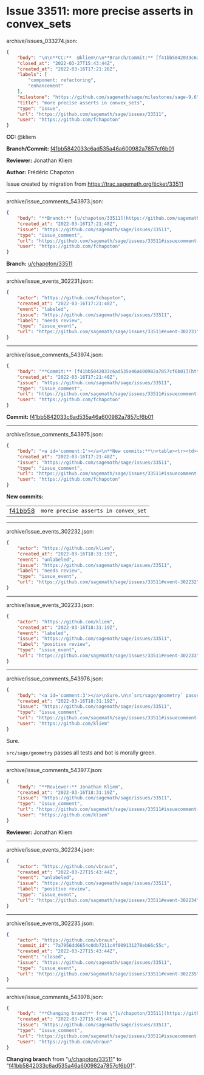 # Issue 33511: more precise asserts in convex_sets

archive/issues_033274.json:
```json
{
    "body": "\n\n**CC:**  @kliem\n\n**Branch/Commit:** [f41bb5842033c6ad535a46a600982a7857cf6b01](https://github.com/sagemath/sagetrac-mirror/commit/f41bb5842033c6ad535a46a600982a7857cf6b01)\n\n**Reviewer:** Jonathan Kliem\n\n**Author:** Fr\u00e9d\u00e9ric Chapoton\n\nIssue created by migration from https://trac.sagemath.org/ticket/33511\n\n",
    "closed_at": "2022-03-27T15:43:44Z",
    "created_at": "2022-03-16T17:21:26Z",
    "labels": [
        "component: refactoring",
        "enhancement"
    ],
    "milestone": "https://github.com/sagemath/sage/milestones/sage-9.6",
    "title": "more precise asserts in convex_sets",
    "type": "issue",
    "url": "https://github.com/sagemath/sage/issues/33511",
    "user": "https://github.com/fchapoton"
}
```


**CC:**  @kliem

**Branch/Commit:** [f41bb5842033c6ad535a46a600982a7857cf6b01](https://github.com/sagemath/sagetrac-mirror/commit/f41bb5842033c6ad535a46a600982a7857cf6b01)

**Reviewer:** Jonathan Kliem

**Author:** Frédéric Chapoton

Issue created by migration from https://trac.sagemath.org/ticket/33511





---

archive/issue_comments_543973.json:
```json
{
    "body": "**Branch:** [u/chapoton/33511](https://github.com/sagemath/sagetrac-mirror/tree/u/chapoton/33511)",
    "created_at": "2022-03-16T17:21:48Z",
    "issue": "https://github.com/sagemath/sage/issues/33511",
    "type": "issue_comment",
    "url": "https://github.com/sagemath/sage/issues/33511#issuecomment-543973",
    "user": "https://github.com/fchapoton"
}
```

**Branch:** [u/chapoton/33511](https://github.com/sagemath/sagetrac-mirror/tree/u/chapoton/33511)



---

archive/issue_events_302231.json:
```json
{
    "actor": "https://github.com/fchapoton",
    "created_at": "2022-03-16T17:21:48Z",
    "event": "labeled",
    "issue": "https://github.com/sagemath/sage/issues/33511",
    "label": "needs review",
    "type": "issue_event",
    "url": "https://github.com/sagemath/sage/issues/33511#event-302231"
}
```



---

archive/issue_comments_543974.json:
```json
{
    "body": "**Commit:** [f41bb5842033c6ad535a46a600982a7857cf6b01](https://github.com/sagemath/sagetrac-mirror/commit/f41bb5842033c6ad535a46a600982a7857cf6b01)",
    "created_at": "2022-03-16T17:21:48Z",
    "issue": "https://github.com/sagemath/sage/issues/33511",
    "type": "issue_comment",
    "url": "https://github.com/sagemath/sage/issues/33511#issuecomment-543974",
    "user": "https://github.com/fchapoton"
}
```

**Commit:** [f41bb5842033c6ad535a46a600982a7857cf6b01](https://github.com/sagemath/sagetrac-mirror/commit/f41bb5842033c6ad535a46a600982a7857cf6b01)



---

archive/issue_comments_543975.json:
```json
{
    "body": "<a id='comment:1'></a>\n**New commits:**\n<table><tr><td><a href=\"https://github.com/sagemath/sagetrac-mirror/commit/f41bb5842033c6ad535a46a600982a7857cf6b01\">f41bb58</a></td><td><code>more precise asserts in convex_set</code></td></tr></table>\n",
    "created_at": "2022-03-16T17:21:48Z",
    "issue": "https://github.com/sagemath/sage/issues/33511",
    "type": "issue_comment",
    "url": "https://github.com/sagemath/sage/issues/33511#issuecomment-543975",
    "user": "https://github.com/fchapoton"
}
```

<a id='comment:1'></a>
**New commits:**
<table><tr><td><a href="https://github.com/sagemath/sagetrac-mirror/commit/f41bb5842033c6ad535a46a600982a7857cf6b01">f41bb58</a></td><td><code>more precise asserts in convex_set</code></td></tr></table>




---

archive/issue_events_302232.json:
```json
{
    "actor": "https://github.com/kliem",
    "created_at": "2022-03-16T18:31:19Z",
    "event": "unlabeled",
    "issue": "https://github.com/sagemath/sage/issues/33511",
    "label": "needs review",
    "type": "issue_event",
    "url": "https://github.com/sagemath/sage/issues/33511#event-302232"
}
```



---

archive/issue_events_302233.json:
```json
{
    "actor": "https://github.com/kliem",
    "created_at": "2022-03-16T18:31:19Z",
    "event": "labeled",
    "issue": "https://github.com/sagemath/sage/issues/33511",
    "label": "positive review",
    "type": "issue_event",
    "url": "https://github.com/sagemath/sage/issues/33511#event-302233"
}
```



---

archive/issue_comments_543976.json:
```json
{
    "body": "<a id='comment:3'></a>\nSure.\n\n`src/sage/geometry` passes all tests and bot is morally green.",
    "created_at": "2022-03-16T18:31:19Z",
    "issue": "https://github.com/sagemath/sage/issues/33511",
    "type": "issue_comment",
    "url": "https://github.com/sagemath/sage/issues/33511#issuecomment-543976",
    "user": "https://github.com/kliem"
}
```

<a id='comment:3'></a>
Sure.

`src/sage/geometry` passes all tests and bot is morally green.



---

archive/issue_comments_543977.json:
```json
{
    "body": "**Reviewer:** Jonathan Kliem",
    "created_at": "2022-03-16T18:31:19Z",
    "issue": "https://github.com/sagemath/sage/issues/33511",
    "type": "issue_comment",
    "url": "https://github.com/sagemath/sage/issues/33511#issuecomment-543977",
    "user": "https://github.com/kliem"
}
```

**Reviewer:** Jonathan Kliem



---

archive/issue_events_302234.json:
```json
{
    "actor": "https://github.com/vbraun",
    "created_at": "2022-03-27T15:43:44Z",
    "event": "unlabeled",
    "issue": "https://github.com/sagemath/sage/issues/33511",
    "label": "positive review",
    "type": "issue_event",
    "url": "https://github.com/sagemath/sage/issues/33511#event-302234"
}
```



---

archive/issue_events_302235.json:
```json
{
    "actor": "https://github.com/vbraun",
    "commit_id": "7a7956dd6654c0db7211c4f009131278eb66c55c",
    "created_at": "2022-03-27T15:43:44Z",
    "event": "closed",
    "issue": "https://github.com/sagemath/sage/issues/33511",
    "type": "issue_event",
    "url": "https://github.com/sagemath/sage/issues/33511#event-302235"
}
```



---

archive/issue_comments_543978.json:
```json
{
    "body": "**Changing branch** from \"[u/chapoton/33511](https://github.com/sagemath/sagetrac-mirror/tree/u/chapoton/33511)\" to \"[f41bb5842033c6ad535a46a600982a7857cf6b01](https://github.com/sagemath/sagetrac-mirror/commit/f41bb5842033c6ad535a46a600982a7857cf6b01)\".",
    "created_at": "2022-03-27T15:43:44Z",
    "issue": "https://github.com/sagemath/sage/issues/33511",
    "type": "issue_comment",
    "url": "https://github.com/sagemath/sage/issues/33511#issuecomment-543978",
    "user": "https://github.com/vbraun"
}
```

**Changing branch** from "[u/chapoton/33511](https://github.com/sagemath/sagetrac-mirror/tree/u/chapoton/33511)" to "[f41bb5842033c6ad535a46a600982a7857cf6b01](https://github.com/sagemath/sagetrac-mirror/commit/f41bb5842033c6ad535a46a600982a7857cf6b01)".
